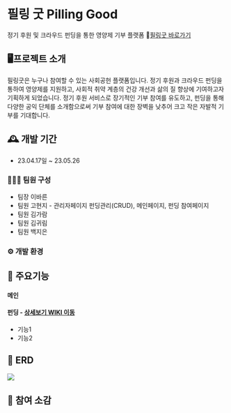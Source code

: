 # 필링 굿 Pilling Good
정기 후원 및 크라우드 펀딩을 통한 영양제 기부 플랫폼 🔗[필링굿 바로가기](http://146.56.162.80/)

## 🖥️프로젝트 소개
필링굿은 누구나 참여할 수 있는 사회공헌 플랫폼입니다. 정기 후원과 크라우드 펀딩을 통하여 영양제를 지원하고, 사회적 취약 계층의 건강 개선과 삶의 질 향상에 기여하고자 기획하게 되었습니다. 
정기 후원 서비스로 장기적인 기부 참여를 유도하고, 펀딩을 통해 다양한 공익 단체를 소개함으로써 기부 참여에 대한 장벽을 낮추어 크고 작은 자발적 기부를 기대합니다.





## 🕰️ 개발 기간
- 23.04.17일 ~ 23.05.26

### 🧑‍🤝‍🧑 팀원 구성
- 팀장 이바른
- 팀원 고현지 - 관리자페이지 펀딩관리(CRUD), 메인페이지, 펀딩 참여페이지
- 팀원 김가람
- 팀원 김귀림
- 팀원 백지은

### ⚙️ 개발 환경


## 📌 주요기능

#### 메인

#### 펀딩 - [상세보기 WIKI 이동](https://github.com/fatrugi/ks46team4/wiki/%EC%A3%BC%EC%9A%94-%EA%B8%B0%EB%8A%A5-%EC%86%8C%EA%B0%9C(%ED%8E%80%EB%94%A9))
- 기능1
- 기능2

## 📌 ERD

<p>
  <img src="https://github.com/fatrugi/ks46team4/assets/123074059/ed10fb23-1b52-4596-a05e-47474b422027">
</p>


## 💬 참여 소감
